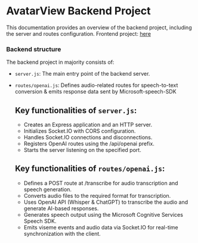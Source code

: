 #  AvatarView Backend Project
This documentation provides an overview of the backend project, including the server and routes configuration. 
Frontend project: <a href="https://github.com/3bdrahman/ava_frontend">here</a>

### Backend structure
The backend project in majority consists of:
- `server.js`: The main entry point of the backend server.
- `routes/openai.js`: Defines audio-related routes for speech-to-text conversion & emits response data sent by Microsoft-speech-SDK

  ## Key functionalities of `server.js`:
  - Creates an Express application and  an HTTP server.
  - Initializes Socket.IO with CORS configuration.
  - Handles Socket.IO connections and disconnections.
  - Registers OpenAI routes using the /api/openai prefix.
  - Starts the server listening on the specified port.

  ## Key functionalities of `routes/openai.js`:
  - Defines a POST route at /transcribe for audio transcription and speech generation.
  - Converts audio files to the required format for transcription.
  - Uses OpenAI API (Whisper & ChatGPT) to transcribe the audio and generate AI-based responses.
  - Generates speech output using the Microsoft Cognitive Services Speech SDK.
  - Emits viseme events and audio data via Socket.IO for real-time synchronization with the client.
